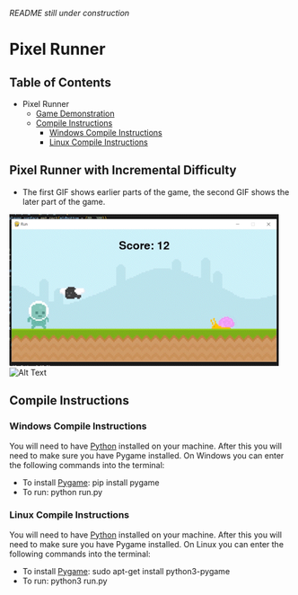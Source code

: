 *README still under construction*
# Pixel Runner

## Table of Contents
- Pixel Runner
  * [Game Demonstration](#pixel-runner-with-incremental-difficulty)
  * [Compile Instructions](#compile-instructions)
    * [Windows Compile Instructions](#windows-compile-instructions)
    * [Linux Compile Instructions](#linux-compile-instructions)



## Pixel Runner with Incremental Difficulty
* The first GIF shows earlier parts of the game, the second GIF shows the later part of the game.


![Alt Text](https://github.com/RobertCarrUTA/Pixel-Runner-Python/blob/main/gifs/run.gif) ![Alt Text](https://github.com/RobertCarrUTA/Pixel-Runner-Python/blob/main/gifs/run%20(2).gif)




## Compile Instructions


### Windows Compile Instructions
You will need to have [Python](https://www.python.org/) installed on your machine. After this you will need to make sure you have Pygame installed. On Windows you can enter the following commands into the terminal:
* To install [Pygame](https://www.pygame.org/wiki/GettingStarted): pip install pygame
* To run: python run.py


### Linux Compile Instructions
You will need to have [Python](https://www.python.org/) installed on your machine. After this you will need to make sure you have Pygame installed. On Linux you can enter the following commands into the terminal:
* To install [Pygame](https://www.pygame.org/wiki/GettingStarted): sudo apt-get install python3-pygame
* To run: python3 run.py
